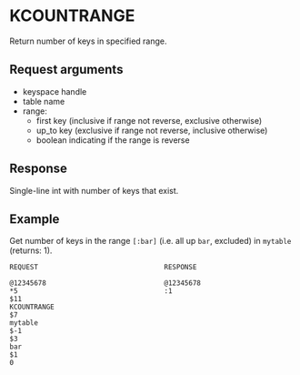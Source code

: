 
KCOUNTRANGE
===========
Return number of keys in specified range.

Request arguments
-----------------

* keyspace handle
* table name
* range:
  * first key (inclusive if range not reverse, exclusive otherwise)
  * up_to key (exclusive if range not reverse, inclusive otherwise)
  * boolean indicating if the range is reverse

Response
--------
Single-line int with number of keys that exist.

Example
-------

Get number of keys in the range `[:bar]` (i.e. all up `bar`, excluded) in
`mytable` (returns: 1).

    REQUEST                               RESPONSE
     
    @12345678                             @12345678    
    *5                                    :1    
    $11                                   
    KCOUNTRANGE                           
    $7                                    
    mytable                               
    $-1    
    $3                                    
    bar    
    $1    
    0    

